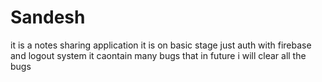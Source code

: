# Sandesh
it is a notes sharing application
it is on basic stage just auth with firebase and logout system
it caontain many bugs that 
in future i will clear all the bugs
